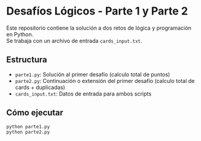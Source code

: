 # Desafíos Lógicos - Parte 1 y Parte 2

Este repositorio contiene la solución a dos retos de lógica y programación en Python.  
Se trabaja con un archivo de entrada `cards_input.txt`.

## Estructura

- `parte1.py`: Solución al primer desafío (calculo total de puntos) 
- `parte2.py`: Continuación o extensión del primer desafío (calculo total de cards + duplicadas)
- `cards_input.txt`: Datos de entrada para ambos scripts

## Cómo ejecutar

```bash
python parte1.py
python parte2.py
